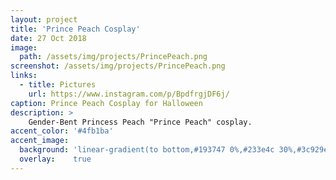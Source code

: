 ```yaml
---
layout: project
title: 'Prince Peach Cosplay'
date: 27 Oct 2018
image:  
  path: /assets/img/projects/PrincePeach.png
screenshot: /assets/img/projects/PrincePeach.png
links:
  - title: Pictures
    url: https://www.instagram.com/p/BpdfrgjDF6j/
caption: Prince Peach Cosplay for Halloween
description: >
    Gender-Bent Princess Peach "Prince Peach" cosplay.
accent_color: '#4fb1ba'
accent_image:
  background: 'linear-gradient(to bottom,#193747 0%,#233e4c 30%,#3c929e 50%,#d5d5d4 70%,#cdccc8 100%)'
  overlay:    true
---
```

